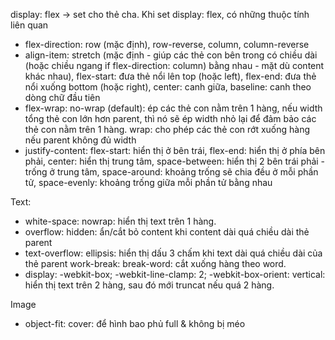 display: flex -> set cho thẻ cha. Khi set display: flex, có những thuộc tính liên quan
+ flex-direction: row (mặc định), row-reverse, column, column-reverse
+ align-item: stretch (mặc định - giúp các thẻ con bên trong có chiều dài (hoặc chiều ngang if flex-direction: column) bằng nhau - mặt dù content khác nhau), flex-start: đưa thẻ nổi lên top (hoặc left), flex-end: đưa thẻ nổi xuống bottom (hoặc right), center: canh giữa, baseline: canh theo dòng chữ đầu tiên
+ flex-wrap: no-wrap (default): ép các thẻ con nằm trên 1 hàng, nếu width tổng thẻ con lớn hơn parent, thì nó sẽ ép width nhỏ lại để đảm bảo các thẻ con nằm trên 1 hàng. wrap: cho phép các thẻ con rớt xuống hàng nếu parent không đủ width
+ justify-content: flex-start: hiển thị ở bên trái, flex-end: hiển thị ở phía bên phải, center: hiển thị trung tâm, space-between: hiển thị 2 bên trái phải - trống ở trung tâm, space-around: khoảng trống sẽ chia đều ở mỗi phần tử, space-evenly: khoảng trống giữa mỗi phần tử bằng nhau

Text:
+ white-space: nowrap: hiển thị text trên 1 hàng.
+ overflow: hidden: ẩn/cắt bỏ content khi content dài quá chiều dài thẻ parent
+ text-overflow: ellipsis: hiển thị dấu 3 chấm khi text dài quá chiều dài của thẻ parent
work-break: break-word: cắt xuống hàng theo word.
+ display: -webkit-box; -webkit-line-clamp: 2; -webkit-box-orient: vertical: hiển thị text trên 2 hàng, sau đó mới truncat nếu quá 2 hàng.

Image
+ object-fit: cover: để hình bao phủ full & không bị méo